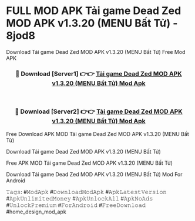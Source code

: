 # FULL MOD APK Tải game Dead Zed MOD APK v1.3.20 (MENU Bất Tử) - 8jod8
Download Tải game Dead Zed MOD APK v1.3.20 (MENU Bất Tử) Free Mod APK

<div align="center">
<h3>🔴 Download [Server1] 👉👉 <a href="https://apk-comot.site?title=Tải_game_Dead_Zed_MOD_APK_v1.3.20_(MENU_Bất_Tử)">Tải game Dead Zed MOD APK v1.3.20 (MENU Bất Tử) Mod Apk</a></h3><br>

<h3>🔴 Download [Server2] 👉👉 <a href="https://apk-comot.site?title=Tải_game_Dead_Zed_MOD_APK_v1.3.20_(MENU_Bất_Tử)">Tải game Dead Zed MOD APK v1.3.20 (MENU Bất Tử) Mod Apk</a></h3>
</div>


Free Download APK MOD Tải game Dead Zed MOD APK v1.3.20 (MENU Bất Tử)

Download Tải game Dead Zed MOD APK v1.3.20 (MENU Bất Tử) 

Free APK MOD Tải game Dead Zed MOD APK v1.3.20 (MENU Bất Tử) 

Download Tải game Dead Zed MOD APK v1.3.20 (MENU Bất Tử) Mod For Android

𝚃𝚊𝚐𝚜: #𝙼𝚘𝚍𝙰𝚙𝚔 #𝙳𝚘𝚠𝚗𝚕𝚘𝚊𝚍𝙼𝚘𝚍𝙰𝚙𝚔 #𝙰𝚙𝚔𝙻𝚊𝚝𝚎𝚜𝚝𝚅𝚎𝚛𝚜𝚒𝚘𝚗 #𝙰𝚙𝚔𝚄𝚗𝚕𝚒𝚖𝚒𝚝𝚎𝚍𝙼𝚘𝚗𝚎𝚢 #𝙰𝚙𝚔𝚄𝚗𝚕𝚘𝚌𝚔𝙰𝚕𝚕 #𝙰𝚙𝚔𝙽𝚘𝙰𝚍𝚜 #𝚄𝚗𝚕𝚘𝚌𝚔𝙿𝚛𝚎𝚖𝚒𝚞𝚖 #𝙵𝚘𝚛𝙰𝚗𝚍𝚛𝚘𝚒𝚍 #𝙵𝚛𝚎𝚎𝙳𝚘𝚠𝚗𝚕𝚘𝚊𝚍 #home_design_mod_apk